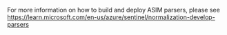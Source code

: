 For more information on how to build and deploy ASIM parsers, please see https://learn.microsoft.com/en-us/azure/sentinel/normalization-develop-parsers
